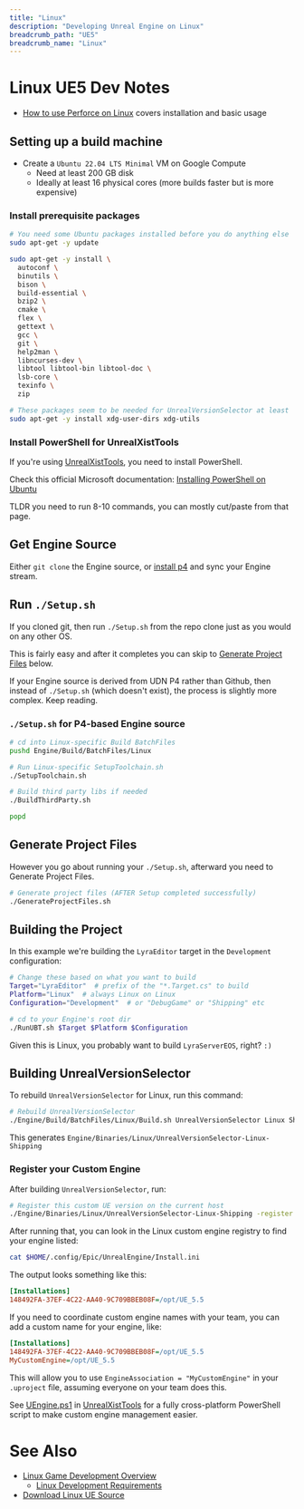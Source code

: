 ```yaml
---
title: "Linux"
description: "Developing Unreal Engine on Linux"
breadcrumb_path: "UE5"
breadcrumb_name: "Linux"
---
```


# Linux UE5 Dev Notes

- [How to use Perforce on Linux](/UE5/Linux/p4) covers installation and basic usage

## Setting up a build machine

- Create a `Ubuntu 22.04 LTS Minimal` VM on Google Compute
  - Need at least 200 GB disk
  - Ideally at least 16 physical cores (more builds faster but is more expensive)

### Install prerequisite packages

```bash
# You need some Ubuntu packages installed before you do anything else
sudo apt-get -y update

sudo apt-get -y install \
  autoconf \
  binutils \
  bison \
  build-essential \
  bzip2 \
  cmake \
  flex \
  gettext \
  gcc \
  git \
  help2man \
  libncurses-dev \
  libtool libtool-bin libtool-doc \
  lsb-core \
  texinfo \
  zip

# These packages seem to be needed for UnrealVersionSelector at least
sudo apt-get -y install xdg-user-dirs xdg-utils
```

### Install PowerShell for UnrealXistTools

If you're using [UnrealXistTools](/UnrealXistTools/), you need to install PowerShell.

Check this official Microsoft documentation:
[Installing PowerShell on Ubuntu](https://learn.microsoft.com/en-us/powershell/scripting/install/install-ubuntu#installation-via-package-repository-the-package-repository)

TLDR you need to run 8-10 commands, you can mostly cut/paste from that page.

## Get Engine Source

Either `git clone` the Engine source, or
[install p4](/UE5/Linux/p4) and sync your Engine stream.

## Run `./Setup.sh`

If you cloned git, then run `./Setup.sh` from the repo clone just as
you would on any other OS.

This is fairly easy and after it completes you can skip to
[Generate Project Files](#GenerateProjectFiles) below.

If your Engine source is derived from UDN P4 rather than Github,
then instead of `./Setup.sh` (which doesn't exist), the process is
slightly more complex.  Keep reading.

### `./Setup.sh` for P4-based Engine source

```bash
# cd into Linux-specific Build BatchFiles
pushd Engine/Build/BatchFiles/Linux

# Run Linux-specific SetupToolchain.sh
./SetupToolchain.sh

# Build third party libs if needed
./BuildThirdParty.sh

popd
```

<a id="GenerateProjectFiles"></a>
## Generate Project Files

However you go about running your `./Setup.sh`, afterward you need to
Generate Project Files.

```bash
# Generate project files (AFTER Setup completed successfully)
./GenerateProjectFiles.sh
```

## Building the Project

In this example we're building the `LyraEditor` target in the `Development` configuration:

```bash
# Change these based on what you want to build
Target="LyraEditor"  # prefix of the "*.Target.cs" to build
Platform="Linux"  # always Linux on Linux
Configuration="Development"  # or "DebugGame" or "Shipping" etc

# cd to your Engine's root dir
./RunUBT.sh $Target $Platform $Configuration
```

Given this is Linux, you probably want to build `LyraServerEOS`, right?  `:)`


## Building UnrealVersionSelector

To rebuild `UnrealVersionSelector` for Linux, run this command:

```bash
# Rebuild UnrealVersionSelector
./Engine/Build/BatchFiles/Linux/Build.sh UnrealVersionSelector Linux Shipping
```

This generates `Engine/Binaries/Linux/UnrealVersionSelector-Linux-Shipping`

### Register your Custom Engine

After building `UnrealVersionSelector`, run:

```bash
# Register this custom UE version on the current host
./Engine/Binaries/Linux/UnrealVersionSelector-Linux-Shipping -register -unattended
```

After running that, you can look in the Linux custom engine registry to find your engine listed:

```bash
cat $HOME/.config/Epic/UnrealEngine/Install.ini
```

The output looks something like this:

```ini
[Installations]
148492FA-37EF-4C22-AA40-9C709BBEB08F=/opt/UE_5.5
```

If you need to coordinate custom engine names with your team, you can add
a custom name for your engine, like:

```ini
[Installations]
148492FA-37EF-4C22-AA40-9C709BBEB08F=/opt/UE_5.5
MyCustomEngine=/opt/UE_5.5
```

This will allow you to use `EngineAssociation = "MyCustomEngine"`
in your `.uproject` file, assuming everyone on your team does this.

See [UEngine.ps1](https://github.com/XistGG/UnrealXistTools?tab=readme-ov-file#uengineps1)
in [UnrealXistTools](https://github.com/XistGG/UnrealXistTools)
for a fully cross-platform PowerShell script to make custom engine management easier.


<a id='see-also'></a>
# See Also

- [Linux Game Development Overview](https://dev.epicgames.com/documentation/en-us/unreal-engine/linux-game-development-in-unreal-engine)
  - [Linux Development Requirements](https://dev.epicgames.com/documentation/en-us/unreal-engine/linux-development-requirements-for-unreal-engine)
- [Download Linux UE Source](https://www.unrealengine.com/en-US/linux)
